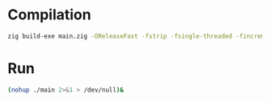 # Compilation

```sh
zig build-exe main.zig -OReleaseFast -fstrip -fsingle-threaded -fincremental -flto -mno-red-zone
```

# Run

```sh
(nohup ./main 2>&1 > /dev/null)&
```

